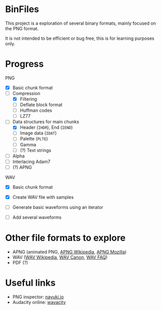 # BinFiles

This project is a exploration of several binary formats, mainly focused on the
PNG format.

It is not intended to be efficient or bug free, this is for learning purposes
only.

# Progress

PNG

- [x] Basic chunk format
- [ ] Compression
   - [x] Filtering
   - [ ] Deflate block format
   - [ ] Huffman codes
   - [ ] LZ77
- [ ] Data structures for main chunks
   - [x] Header (`IHDR`), End (`IEND`)
   - [ ] Image data (`IDAT`)
   - [ ] Palette (`PLTE`)
   - [ ] Gamma
   - [ ] (?) Text strings
- [ ] Alpha
- [ ] Interlacing Adam7
- [ ] (?) APNG

WAV

- [x] Basic chunk format
- [x] Create WAV file with samples
- [ ] Generate basic waveforms using an iterator
- [ ] Add several waveforms


# Other file formats to explore

- APNG (animated PNG, [APNG Wikipedia], [APNG Mozilla])
- WAV ([WAV Wikipedia], [WAV Canon], [WAV FAQ])
- PDF (?)

[APNG Wikipedia]: https://en.wikipedia.org/wiki/APNG
[APNG Mozilla]: https://wiki.mozilla.org/APNG_Specification

[WAV Wikipedia]: https://en.wikipedia.org/wiki/WAV
[WAV Canon]: http://www.lightlink.com/tjweber/StripWav/Canon.html
[WAV FAQ]:   http://www.lightlink.com/tjweber/StripWav/WAVE.html

[Tsoding PDF]: https://www.twitch.tv/videos/1750784260
[Tsoding pdf github]: https://github.com/tsoding/rust-pdf-hacking


# Useful links

- PNG inspector: [nayuki.io]
- Audacity online: [wavacity]

[nayuki.io]: https://www.nayuki.io/page/png-file-chunk-inspector
[wavacity]: https://wavacity.com/
